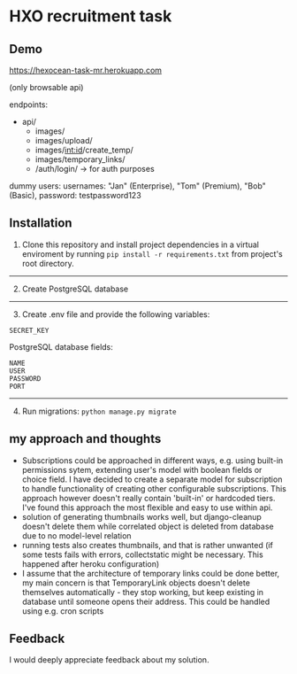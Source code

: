 
# HXO recruitment task




## Demo

https://hexocean-task-mr.herokuapp.com 

(only browsable api)

endpoints:

- api/
    - images/
    - images/upload/
    - images/<int:id>/create_temp/
    - images/temporary_links/
    - /auth/login/    -> for auth purposes


dummy users: 
usernames: "Jan" (Enterprise), "Tom" (Premium), "Bob" (Basic), 
password: testpassword123

## Installation

1. Clone this repository and install project dependencies in a virtual enviroment by running
`pip install -r requirements.txt` from project's root directory.

-------
2. Create PostgreSQL database

---------
3. Create .env file and provide the following variables:

`SECRET_KEY`

PostgreSQL database fields:
```
NAME
USER
PASSWORD
PORT
```
-------

4. Run migrations: `python manage.py migrate`
    
## my approach and thoughts

- Subscriptions could be approached in different ways, e.g. using built-in permissions sytem, extending user's model with boolean fields or choice field. I have decided to create a separate model for subscription to handle functionality of creating other configurable subscriptions. This approach however doesn't really contain 'built-in' or hardcoded tiers. I've found this approach the most flexible and easy to use within api. 
- solution of generating thumbnails works well, but django-cleanup doesn't delete them while correlated object is deleted from database due to no model-level relation
- running tests also creates thumbnails, and that is rather unwanted (if some tests fails with errors, collectstatic might be necessary. This happened after heroku configuration)
- I assume that the architecture of temporary links could be done better, my main concern is that TemporaryLink objects doesn't delete themselves automatically - they stop working, but keep existing in database until someone opens their address. This could be handled using e.g. cron scripts
## Feedback

I would deeply appreciate feedback about my solution.

